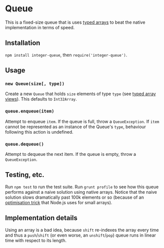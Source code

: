 # Queue
This is a fixed-size queue that is uses [typed arrays](https://developer.mozilla.org/en-US/docs/Web/JavaScript/Typed_arrays) to beat the native implementation in terms of speed.

## Installation
`npm install integer-queue`, then `require('integer-queue')`.

## Usage
### `new Queue(size[, type])`
Create a new `Queue` that holds `size` elements of type `type` (see [typed array views](https://developer.mozilla.org/en-US/docs/Web/JavaScript/Typed_arrays#Typed_array_views)). This defaults to `Int32Array`.

### `queue.enqueue(item)`
Attempt to enqueue `item`. If the queue is full, throw a `QueueException`. If `item` cannot be represented as an instance of the Queue's `type`, behaviour following this action is undefined.

### `queue.dequeue()`
Attempt to dequeue the next item. If the queue is empty, throw a `QueueException`.

## Testing, etc.
Run `npm test` to run the test suite. Run `grunt profile` to see how this queue performs against a naive solution using native arrays. Notice that the naive solution slows dramatically past 100k elements or so (because of an [optimisation trick](https://code.google.com/p/v8/issues/detail?id=3059) that Node.js uses for small arrays).

## Implementation details
Using an array is a bad idea, because `shift` re-indexes the array every time and thus a `push`/`shift` (or even worse, an `unshift`/`pop`) queue runs in linear time with respect to its length.
